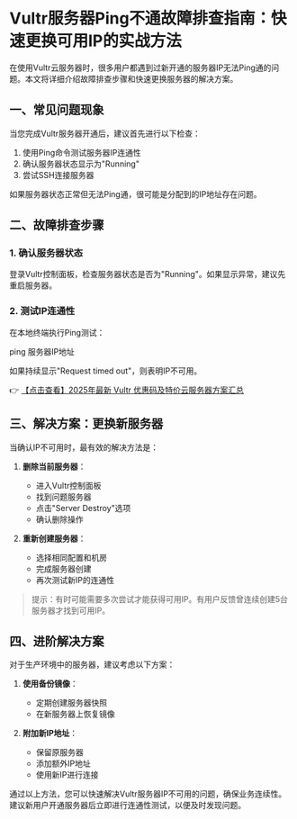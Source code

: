 # Vultr服务器Ping不通故障排查指南：快速更换可用IP的实战方法

在使用Vultr云服务器时，很多用户都遇到过新开通的服务器IP无法Ping通的问题。本文将详细介绍故障排查步骤和快速更换服务器的解决方案。

## 一、常见问题现象

当您完成Vultr服务器开通后，建议首先进行以下检查：

1. 使用Ping命令测试服务器IP连通性
2. 确认服务器状态显示为"Running"
3. 尝试SSH连接服务器

如果服务器状态正常但无法Ping通，很可能是分配到的IP地址存在问题。

## 二、故障排查步骤

### 1. 确认服务器状态
登录Vultr控制面板，检查服务器状态是否为"Running"。如果显示异常，建议先重启服务器。

### 2. 测试IP连通性
在本地终端执行Ping测试：

ping 服务器IP地址

如果持续显示"Request timed out"，则表明IP不可用。

👉 [【点击查看】2025年最新 Vultr 优惠码及特价云服务器方案汇总](https://bit.ly/VuLtr)

## 三、解决方案：更换新服务器

当确认IP不可用时，最有效的解决方法是：

1. **删除当前服务器**：
   - 进入Vultr控制面板
   - 找到问题服务器
   - 点击"Server Destroy"选项
   - 确认删除操作

2. **重新创建服务器**：
   - 选择相同配置和机房
   - 完成服务器创建
   - 再次测试新IP的连通性

> 提示：有时可能需要多次尝试才能获得可用IP。有用户反馈曾连续创建5台服务器才找到可用IP。

## 四、进阶解决方案

对于生产环境中的服务器，建议考虑以下方案：

1. **使用备份镜像**：
   - 定期创建服务器快照
   - 在新服务器上恢复镜像

2. **附加新IP地址**：
   - 保留原服务器
   - 添加额外IP地址
   - 使用新IP进行连接

通过以上方法，您可以快速解决Vultr服务器IP不可用的问题，确保业务连续性。建议新用户开通服务器后立即进行连通性测试，以便及时发现问题。